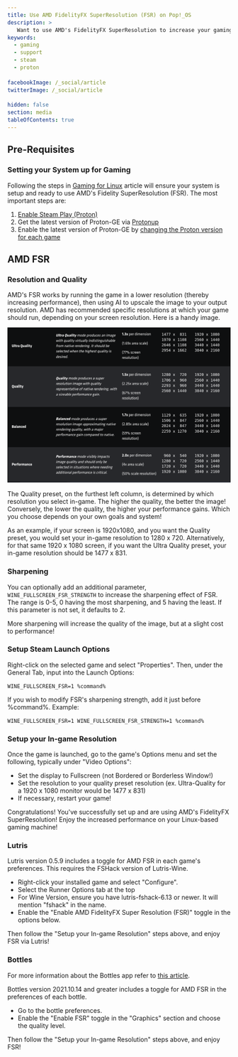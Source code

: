 ```yaml
---
title: Use AMD FidelityFX SuperResolution (FSR) on Pop!_OS
description: >
   Want to use AMD's FidelityFX SuperResolution to increase your gaming performance?  Take a look at these instructions to set your games up for FSR!
keywords:
  - gaming
  - support
  - steam
  - proton

facebookImage: /_social/article
twitterImage: /_social/article

hidden: false
section: media
tableOfContents: true
---
```


## Pre-Requisites

### Setting your System up for Gaming

Following the steps in [Gaming for Linux](/articles/linux-gaming/) article will ensure your system is setup and ready to use AMD's Fidelity SuperResolution (FSR). The most important steps are:

1. [Enable Steam Play (Proton)](/articles/linux-gaming#enable-steam-play-proton)
2. Get the latest version of Proton-GE via [Protonup](/articles/linux-gaming#install-protonup-to-manage-custom-proton-versions)
3. Enable the latest version of Proton-GE by [changing the Proton version for each game](/articles/linux-gaming#changing-the-proton-version-for-a-specific-game)

## AMD FSR

### Resolution and Quality

AMD's FSR works by running the game in a lower resolution (thereby increasing performance), then using AI to upscale the image to your output resolution. AMD has recommended specific resolutions at which your game should run, depending on your screen resolution. Here is a handy image.

![Recommmended Resolutions](/images/use-amd-fsr/recommended-resolutions.png)

The Quality preset, on the furthest left column, is determined by which resolution you select in-game. The higher the quality, the better the image! Conversely, the lower the quality, the higher your performance gains. Which you choose depends on your own goals and system!

As an example, if your screen is 1920x1080, and you want the Quality preset, you would set your in-game resolution to 1280 x 720. Alternatively, for that same 1920 x 1080 screen, if you want the Ultra Quality preset, your in-game resolution should be 1477 x 831.

### Sharpening

You can optionally add an additional parameter, `WINE_FULLSCREEN_FSR_STRENGTH` to increase the sharpening effect of FSR. The range is 0-5, 0 having the most sharpening, and 5 having the least. If this parameter is not set, it defaults to 2.

More sharpening will increase the quality of the image, but at a slight cost to performance!

### Setup Steam Launch Options

Right-click on the selected game and select "Properties". Then, under the General Tab, input into the Launch Options:

```
WINE_FULLSCREEN_FSR=1 %command%
```

If you wish to modify FSR's sharpening strength, add it just before %command%. Example:

```
WINE_FULLSCREEN_FSR=1 WINE_FULLSCREEN_FSR_STRENGTH=1 %command%
```

### Setup your In-game Resolution

Once the game is launched, go to the game's Options menu and set the following, typically under "Video Options":

* Set the display to Fullscreen (not Bordered or Borderless Window!)
* Set the resolution to your quality preset resolution (ex. Ultra-Quality for a 1920 x 1080 monitor would be 1477 x 831)
* If necessary, restart your game!

Congratulations! You've successfully set up and are using AMD's FidelityFX SuperResolution! Enjoy the increased performance on your Linux-based gaming machine!

### Lutris

Lutris version 0.5.9 includes a toggle for AMD FSR in each game's preferences. This requires the FSHack version of Lutris-Wine.

* Right-click your installed game and select "Configure".
* Select the Runner Options tab at the top
* For Wine Version, ensure you have lutris-fshack-6.13 or newer. It will mention "fshack" in the name.
* Enable the "Enable AMD FidelityFX Super Resolution (FSR)" toggle in the options below.

Then follow the "Setup your In-game Resolution" steps above, and enjoy FSR via Lutris!

### Bottles

For more information about the Bottles app refer to [this article](/articles/bottles).

Bottles version 2021.10.14 and greater includes a toggle for AMD FSR in the preferences of each bottle.

* Go to the bottle preferences.
* Enable the "Enable FSR" toggle in the "Graphics" section and choose the quality level.

Then follow the "Setup your In-game Resolution" steps above, and enjoy FSR!
